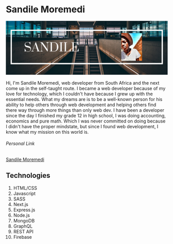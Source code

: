 # Sandile Moremedi
<img src="https://github.com/Ma-Sandza/Ma-Sandza/blob/main/png_20220131_035322_0000%5B1%5D.png" alt="GitHub Banner"/>
                                                                                                   
Hi, I'm Sandile Moremedi, web developer from South Africa and the next come up in the self-taught route. I became a web developer because of my love for technology, which I couldn't have because I grew up with the essential needs. What my dreams are is to be a well-known person for his ability to help others through web development and helping others find there way through more things than only web dev. I have been a developer since the day I finished my grade 12 in high school, I was doing accounting, economics and pure math. Which I was never committed on doing because I didn't have the proper mindstate, but since I found web development, I know what my mission on this world is.
###### Personal Link
[Sandile Moremedi](https://sandilem.co.za)

## Technologies
1. HTML/CSS
2. Javascript
3. SASS
4. Next.js
5. Express.js
6. Node.js
7. MongoDB
8. GraphQL
9. REST API
10. Firebase
